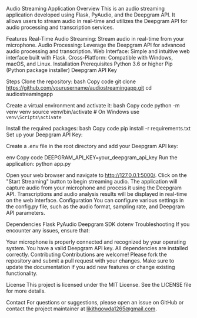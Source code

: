 Audio Streaming Application
Overview
This is an audio streaming application developed using Flask, PyAudio, and the Deepgram API. It allows users to stream audio in real-time and utilizes the Deepgram API for audio processing and transcription services.

Features
Real-Time Audio Streaming: Stream audio in real-time from your microphone.
Audio Processing: Leverage the Deepgram API for advanced audio processing and transcription.
Web Interface: Simple and intuitive web interface built with Flask.
Cross-Platform: Compatible with Windows, macOS, and Linux.
Installation
Prerequisites
Python 3.6 or higher
Pip (Python package installer)
Deepgram API Key

Steps
Clone the repository:
bash
Copy code
git clone https://github.com/yourusername/audiostreamingapp.git
cd audiostreamingapp

Create a virtual environment and activate it:
bash
Copy code
python -m venv venv
source venv/bin/activate  # On Windows use `venv\Scripts\activate`

Install the required packages:
bash
Copy code
pip install -r requirements.txt
Set up your Deepgram API Key:

Create a .env file in the root directory and add your Deepgram API key:

env
Copy code
DEEPGRAM_API_KEY=your_deepgram_api_key
Run the application:
python app.py

Open your web browser and navigate to http://127.0.0.1:5000/.
Click on the "Start Streaming" button to begin streaming audio.
The application will capture audio from your microphone and process it using the Deepgram API.
Transcriptions and audio analysis results will be displayed in real-time on the web interface.
Configuration
You can configure various settings in the config.py file, such as the audio format, sampling rate, and Deepgram API parameters.

Dependencies
Flask
PyAudio
Deepgram SDK
dotenv
Troubleshooting
If you encounter any issues, ensure that:

Your microphone is properly connected and recognized by your operating system.
You have a valid Deepgram API key.
All dependencies are installed correctly.
Contributing
Contributions are welcome! Please fork the repository and submit a pull request with your changes. Make sure to update the documentation if you add new features or change existing functionality.

License
This project is licensed under the MIT License. See the LICENSE file for more details.

Contact
For questions or suggestions, please open an issue on GitHub or contact the project maintainer at likithgowda1265@gmail.com.

